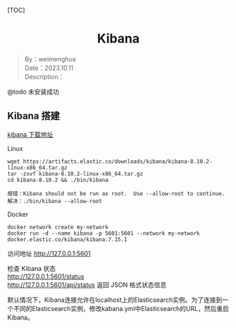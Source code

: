 [TOC]

<h1 align="center">Kibana</h1>

> By：weimenghua  
> Date：2023.10.11  
> Description：  

@todo 未安装成功

## Kibana 搭建
[kibana 下载地址](https://www.elastic.co/cn/downloads/kibana)

Linux
```
wget https://artifacts.elastic.co/downloads/kibana/kibana-8.10.2-linux-x86_64.tar.gz
tar -zxvf kibana-8.10.2-linux-x86_64.tar.gz
cd kibana-8.10.2 && ./bin/kibana

报错：Kibana should not be run as root.  Use --allow-root to continue.
解决：./bin/kibana --allow-root
```

Docker
```
docker network create my-network
docker run -d --name kibana -p 5601:5601 --network my-network docker.elastic.co/kibana/kibana:7.15.1
```

访问地址
http://127.0.0.1:5601

检查 Kibana 状态  
http://127.0.0.1:5601/status  
http://127.0.0.1:5601/api/status 返回 JSON 格式状态信息

默认情况下，Kibana连接允许在localhost上的Elasticsearch实例。为了连接到一个不同的Elasticsearch实例，修改kabana.yml中Elasticsearch的URL，然后重启Kibana。